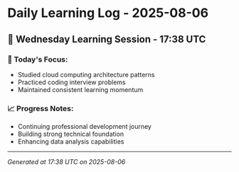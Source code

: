 # Daily Learning Log - 2025-08-06

## 📅 Wednesday Learning Session - 17:38 UTC

### 🎯 Today's Focus:
- Studied cloud computing architecture patterns
- Practiced coding interview problems
- Maintained consistent learning momentum

### 📈 Progress Notes:
- Continuing professional development journey
- Building strong technical foundation
- Enhancing data analysis capabilities

---
*Generated at 17:38 UTC on 2025-08-06*
